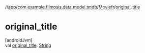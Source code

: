 //[app](../../../index.md)/[com.example.filmosis.data.model.tmdb](../index.md)/[Moviefr](index.md)/[original_title](original_title.md)

# original_title

[androidJvm]\
val [original_title](original_title.md): [String](https://kotlinlang.org/api/latest/jvm/stdlib/kotlin/-string/index.html)
